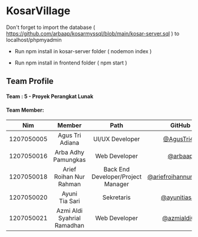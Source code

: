 # KosarVillage

Don't forget to import the database ( https://github.com/arbaap/kosarmyssql/blob/main/kosar-server.sql ) to localhost/phpmyadmin

- Run npm install in kosar-server folder
  ( nodemon index )

- Run npm install in frontend folder
  ( npm start )


## Team Profile

#### Team : 5 - Proyek Perangkat Lunak

#### Team Member:

| Nim |           Member            |                Path                |                       GitHub                       |
| :--------: | :-------------------------: | :--------------------------------: | :------------------------------------------------: |
| 1207050005 |       Agus Tri Adiana       |          UI/UX Developer           |     [@AgusTri43](https://github.com/AgusTri43)     |
| 1207050016 |     Arba Adhy Pamungkas     |           Web Developer            |        [@arbaap](https://github.com/arbaap)        |
| 1207050018 |   Arief Roihan Nur Rahman   | Back End Developer/Project Manager | [@ariefroihannurrahman](https://github.com/ariefroihannurrahman)  |
| 1207050020 |       Ayuni Tia Sari        |             Sekretaris             | [@ayunitiasarii](https://github.com/ayunitiasarii) |
| 1207050021 | Azmi Aldi Syahrial Ramadhan |           Web Developer            |    [@azmialdi67](https://github.com/azmialdi67)    |
